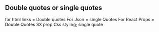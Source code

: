 ## Double quotes or single quotes

for html links = Double quotes
For Json = single Quotes
For React Props = Double Quotes
SX prop Css styling; single quote